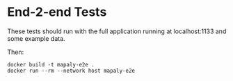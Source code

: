 # End-2-end Tests

These tests should run with the full application running at localhost:1133 and some example data.

Then:
```
docker build -t mapaly-e2e .
docker run --rm --network host mapaly-e2e
```